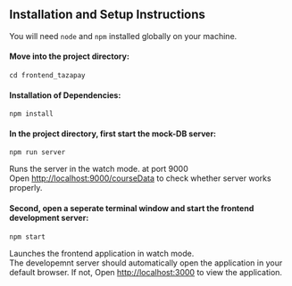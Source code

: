 ## Installation and Setup Instructions

You will need `node` and `npm` installed globally on your machine.

#### Move into the project directory:

`cd frontend_tazapay`

#### Installation of Dependencies:

`npm install`

#### In the project directory, first start the mock-DB server:

`npm run server`

Runs the server in the watch mode. at port 9000<br />
Open [http://localhost:9000/courseData](http://localhost:9000/courseData) to check whether server works properly.

#### Second, open a seperate terminal window and start the frontend development server:

`npm start`

Launches the frontend application in watch mode.<br />
The developemnt server should automatically open the application in your default browser. If not,
Open [http://localhost:3000](http://localhost:9000) to view the application.